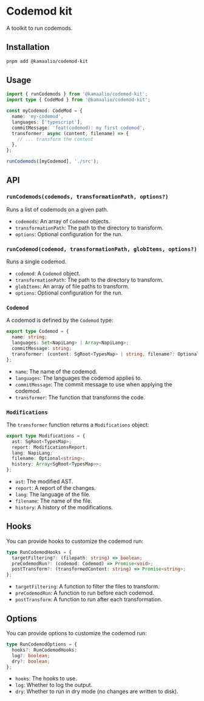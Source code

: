 # Codemod kit

A toolkit to run codemods.

## Installation

```bash
pnpm add @kamaalio/codemod-kit
```

## Usage

```typescript
import { runCodemods } from '@kamaalio/codemod-kit';
import type { CodeMod } from '@kamaalio/codemod-kit';

const myCodemod: CodeMod = {
  name: 'my-codemod',
  languages: ['typescript'],
  commitMessage: 'feat(codemod): my first codemod',
  transformer: async (content, filename) => {
    // ... transform the content
  },
};

runCodemods([myCodemod], './src');
```

## API

### `runCodemods(codemods, transformationPath, options?)`

Runs a list of codemods on a given path.

- `codemods`: An array of `Codemod` objects.
- `transformationPath`: The path to the directory to transform.
- `options`: Optional configuration for the run.

### `runCodemod(codemod, transformationPath, globItems, options?)`

Runs a single codemod.

- `codemod`: A `Codemod` object.
- `transformationPath`: The path to the directory to transform.
- `globItems`: An array of file paths to transform.
- `options`: Optional configuration for the run.

### `Codemod`

A codemod is defined by the `Codemod` type:

```typescript
export type Codemod = {
  name: string;
  languages: Set<NapiLang> | Array<NapiLang>;
  commitMessage: string;
  transformer: (content: SgRoot<TypesMap> | string, filename?: Optional<string>) => Promise<Modifications>;
};
```

- `name`: The name of the codemod.
- `languages`: The languages the codemod applies to.
- `commitMessage`: The commit message to use when applying the codemod.
- `transformer`: The function that transforms the code.

### `Modifications`

The `transformer` function returns a `Modifications` object:

```typescript
export type Modifications = {
  ast: SgRoot<TypesMap>;
  report: ModificationsReport;
  lang: NapiLang;
  filename: Optional<string>;
  history: Array<SgRoot<TypesMap>>;
};
```

- `ast`: The modified AST.
- `report`: A report of the changes.
- `lang`: The language of the file.
- `filename`: The name of the file.
- `history`: A history of the modifications.

## Hooks

You can provide hooks to customize the codemod run:

```typescript
type RunCodemodHooks = {
  targetFiltering?: (filepath: string) => boolean;
  preCodemodRun?: (codemod: Codemod) => Promise<void>;
  postTransform?: (transformedContent: string) => Promise<string>;
};
```

- `targetFiltering`: A function to filter the files to transform.
- `preCodemodRun`: A function to run before each codemod.
- `postTransform`: A function to run after each transformation.

## Options

You can provide options to customize the codemod run:

```typescript
type RunCodemodOptions = {
  hooks?: RunCodemodHooks;
  log?: boolean;
  dry?: boolean;
};
```

- `hooks`: The hooks to use.
- `log`: Whether to log the output.
- `dry`: Whether to run in dry mode (no changes are written to disk).
